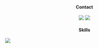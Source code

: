 <div align="center"> 
	<h4 align="center">Contact</h4> 
	<a href="https://discord.com/users/rewindo#1958"><img src="https://img.shields.io/badge/-Discord-585abf?style=flat&logo=discord&logoColor=white&link=https://discord.com/users/rewindo#1958" /></a>
	<a href="https://telegram.me/rewindo"><img src="https://img.shields.io/badge/-Telegram-229ED9?style=flat&logo=telegram&logoColor=white&link=https://telegram.me/rewindo" /></a>
</div>

<div>
	<h4 align="center">Skills</h4>
	<a href="https://github.com/rewindo21"><img src="https://skillicons.dev/icons?i=py,django,qt,css,html,postgres,mongodb"> </a></p>
</div>

<!--
<div align="center"> 
	<h4 align="center">Skills</h4> 
	<a href="https://www.python.org" target="_blank" rel="noreferrer"> <img src="https://raw.githubusercontent.com/devicons/devicon/master/icons/python/python-original.svg" alt="python" width="30" height="30"/> </a> 
    	<a href="https://www.djangoproject.com/" target="_blank" rel="noreferrer"> <img src="https://cdn.worldvectorlogo.com/logos/django.svg" alt="django" width="25" height="25"/> </a> 
    	<a href="https://www.w3.org/html/" target="_blank" rel="noreferrer"> <img src="https://raw.githubusercontent.com/devicons/devicon/master/icons/html5/html5-original-wordmark.svg" alt="html5" width="30" height="30"/> </a> 
    	<a href="https://www.w3schools.com/css/" target="_blank" rel="noreferrer"> <img src="https://raw.githubusercontent.com/devicons/devicon/master/icons/css3/css3-original-wordmark.svg" alt="css3" width="30" height="30"/> </a>
    	<a href="https://www.qt.io/" target="_blank" rel="noreferrer"> <img src="https://upload.wikimedia.org/wikipedia/commons/0/0b/Qt_logo_2016.svg" alt="qt" width="25" height="25"/> </a> 
    	<a href="https://www.mongodb.com/" target="_blank" rel="noreferrer"> <img src="https://raw.githubusercontent.com/devicons/devicon/master/icons/mongodb/mongodb-original-wordmark.svg" alt="mongodb" width="30" height="30"/> </a> 
    	<a href="https://www.postgresql.org" target="_blank" rel="noreferrer"> <img src="https://raw.githubusercontent.com/devicons/devicon/master/icons/postgresql/postgresql-original-wordmark.svg" alt="postgresql" width="30" height="30"/> </a> 
</div>
-->
